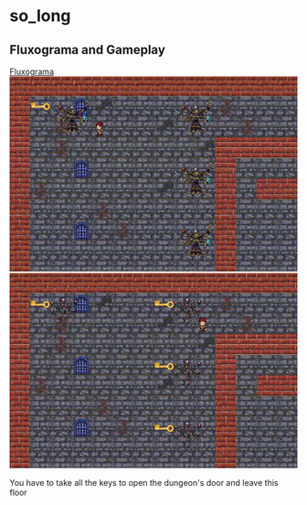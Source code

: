 # so_long

<h2>Fluxograma and Gameplay </h2>
<a href="https://whimsical.com/so-long-BGbWzB41UYGyM2fuiRCBRK">Fluxograma</a>
<br\>
<br\>
<img src="take_1.gif">
<br\>
<img src="take2.gif">
<br\>
<p>You have to take all the keys to open the dungeon's door and leave this floor<p\>

